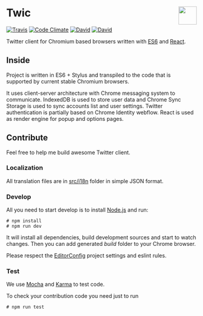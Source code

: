 # Twic <a href="https://github.com/silentroach/twic"><img align="right" src="https://cdn.rawgit.com/silentroach/twic/master/src/images/toolbar.svg" width="48px" /></a>

[![Travis](https://img.shields.io/travis/silentroach/twic.svg?style=flat-square)](https://travis-ci.org/silentroach/twic)
[![Code Climate](https://img.shields.io/codeclimate/github/silentroach/twic.svg?style=flat-square)](https://codeclimate.com/github/silentroach/twic)
[![David](https://img.shields.io/david/silentroach/twic.svg?style=flat-square)](https://david-dm.org/silentroach/twic)
[![David](https://img.shields.io/david/dev/silentroach/twic.svg?style=flat-square)](https://david-dm.org/silentroach/twic#info=devDependencies)

Twitter client for Chromium based browsers written with [ES6](https://babeljs.io) and [React](http://facebook.github.io/react).

## Inside

Project is written in ES6 + Stylus and transpiled to the code that is supported by current stable Chromium browsers.

It uses client-server architecture with Chrome messaging system to communicate. IndexedDB is used to store user data and Chrome Sync Storage is used to sync accounts list and user settings. Twitter authentication is partially based on Chrome Identity webflow. React is used as render engine for popup and options pages.

## Contribute

Feel free to help me build awesome Twitter client.

### Localization

All translation files are in [src/i18n](/silentroach/twic/tree/master/src/i18n) folder in simple JSON format.

### Develop

All you need to start develop is to install [Node.js](https://nodejs.org) and run:

	# npm install
	# npm run dev

It will install all dependencies, build development sources and start to watch changes. Then you can add generated *build* folder to your Chrome browser.

Please respect the [EditorConfig](http://editorconfig.org) project settings and eslint rules.

### Test

We use [Mocha](http://mochajs.org) and [Karma](http://karma-runner.github.io) to test code.

To check your contribution code you need just to run

	# npm run test
